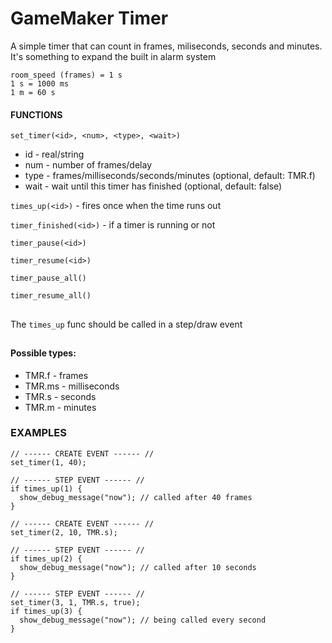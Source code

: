# GameMaker Timer
A simple timer that can count in frames, miliseconds, seconds and minutes. It's something to expand the built in alarm system

```
room_speed (frames) = 1 s
1 s = 1000 ms
1 m = 60 s

```
#### FUNCTIONS
`set_timer(<id>, <num>, <type>, <wait>)`
- id - real/string
- num - number of frames/delay
- type - frames/milliseconds/seconds/minutes (optional, default: TMR.f)
- wait - wait until this timer has finished (optional, default: false)

`times_up(<id>)` - fires once when the time runs out

`timer_finished(<id>)` - if a timer is running or not

`timer_pause(<id>)`

`timer_resume(<id>)`

`timer_pause_all()`

`timer_resume_all()`
##
The `times_up` func should be called in a step/draw event 
##
#### Possible types:
- TMR.f - frames
- TMR.ms - milliseconds
- TMR.s - seconds
- TMR.m - minutes

### EXAMPLES

```
// ------ CREATE EVENT ------ //
set_timer(1, 40);

// ------ STEP EVENT ------ //
if times_up(1) {
  show_debug_message("now"); // called after 40 frames
}
```
```
// ------ CREATE EVENT ------ //
set_timer(2, 10, TMR.s);

// ------ STEP EVENT ------ //
if times_up(2) {
  show_debug_message("now"); // called after 10 seconds
}
```
```
// ------ STEP EVENT ------ //
set_timer(3, 1, TMR.s, true);
if times_up(3) {
  show_debug_message("now"); // being called every second
}
```
